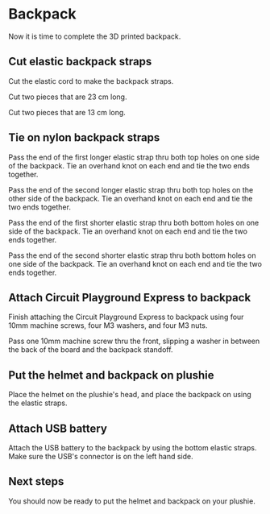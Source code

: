 # Backpack

Now it is time to complete the 3D printed backpack.

## Cut elastic backpack straps

Cut the elastic cord to make the backpack straps.

Cut two pieces that are 23 cm long.

Cut two pieces that are 13 cm long.

## Tie on nylon backpack straps

Pass the end of the first longer elastic strap thru both top holes on one side of the backpack. Tie an overhand knot on each end and tie the two ends together.

Pass the end of the second longer elastic strap thru both top holes on the other side of the backpack. Tie an overhand knot on each end and tie the two ends together.

Pass the end of the first shorter elastic strap thru both bottom holes on one side of the backpack. Tie an overhand knot on each end and tie the two ends together.

Pass the end of the second shorter elastic strap thru both bottom holes on one side of the backpack. Tie an overhand knot on each end and tie the two ends together.

## Attach Circuit Playground Express to backpack

Finish attaching the Circuit Playground Express to backpack using four 10mm machine screws, four M3 washers, and four M3 nuts.

Pass one 10mm machine screw thru the front, slipping a washer in between the back of the board and the backpack standoff.

## Put the helmet and backpack on plushie

Place the helmet on the plushie's head, and place the backpack on using the elastic straps.

## Attach USB battery

Attach the USB battery to the backpack by using the bottom elastic straps. Make sure the USB's connector is on the left hand side.

## Next steps

You should now be ready to put the helmet and backpack on your plushie.
